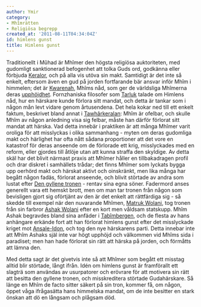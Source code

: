 ```yaml
---
author: Ymir
category:
- Mhîmrätten
- Religiösa begrepp
created_at: '2011-08-11T04:34:04Z'
id: himlens gunst
title: Himlens gunst
---
```

Traditionellt i Mûhad är Mhîmer den högsta religiösa auktoriteten, med gudomligt sanktionerad befogenhet att tolka Guds ord, godkänna eller förbjuda [Keralor], och på alla vis utöva sin makt. Samtidigt är det inte så enkelt, eftersom även en gud på jorden fortfarande bär ansvar inför Mhîm i himmelen; det är [Kwarenah], Mhîms nåd, som ger de världsliga Mhîmerna deras [upphöjdhet]. Fornzhaniska filosofer som [Tarluk] talade om Himlens nåd, hur en härskare kunde förlora sitt mandat, och detta är tankar som i någon mån levt vidare genom årtusendena. Det hela kokar ned till ett enkelt faktum, beskrivet bland annat i [Tawhârkeralan]: Mhîm är ofelbar, och skulle Mhîm av någon anledning visa sig felbar, måste han därför förlorat sitt mandat att härska. Vad detta innebär i praktiken är att många Mhîmer varit oroliga för att misslyckas i olika sammanhang - myten om deras gudomliga makt och härlighet har ofta nått sådana proportioner att det vore en katastrof för deras anseende om de förlorade ett krig, misslyckades med en reform, eller gjordes till åtlöje utan att kunna straffa den skyldige. Av detta skäl har det blivit närmast praxis att Mhîmer håller en tillbakadragen profil och drar diskret i samhällets trådar; det finns Mhîmer som lyckats bygga upp oerhörd makt och härskat aktivt och oinskränkt, men lika många har begått någon fadäs, förlorat anseende, och blivit störtade av andra som lustat efter [Den gyllene tronen] - rentav sina egna söner. Fadermord anses generellt vara ett hemskt brott, men om man tar tronen från någon som bevisligen gjort sig oförtjänt av den är det enkelt att rättfärdiga sig - så skedde till exempel när den nuvarande Mhîmen, [Matruk Wolani], tog tronen från sin farbror [Ashak Wolani] efter en kort men våldsam statskupp. Mhîm Ashak begravdes bland sina anfäder i [Tabîmbergen], och de flesta av hans anhängare erkände fort att han förlorat himlens gunst efter det misslyckade kriget mot [Ansale-Idon], och tog den nye härskarens parti. Detta innebar inte att Mhîm Ashaks själ inte var högt upphöjd och välkommen vid Mhîms sida i paradiset; men han hade förlorat sin rätt att härska på jorden, och förmåtts att lämna den.

Med detta sagt är det givetvis inte så att Mhîmer som begått ett misstag alltid blir störtade, långt ifrån. Idén om himlens gunst är framförallt ett slagträ som användas av usurpatorer och erövrare för att motivera sin rätt att besitta den gyllene tronen, och misskreditera störtade Gudahärskare. Så länge en Mhîm de facto sitter säkert på sin tron, kommer få, om någon, öppet våga ifrågasätta hans himmelska mandat, om de inte besitter en stark önskan att dö en långsam och plågsam död.

  [Keralor]: Keralor
  [Kwarenah]: Kwarenah
  [upphöjdhet]: De_Upphöjda
  [Tarluk]: Tarluk
  [Tawhârkeralan]: Tawhârkeralan
  [Den gyllene tronen]: Sarwhid
  [Matruk Wolani]: Matruk_Wolani
  [Ashak Wolani]: Ashak_Wolani
  [Tabîmbergen]: Tabîmbergen
  [Ansale-Idon]: Ansale-Idon